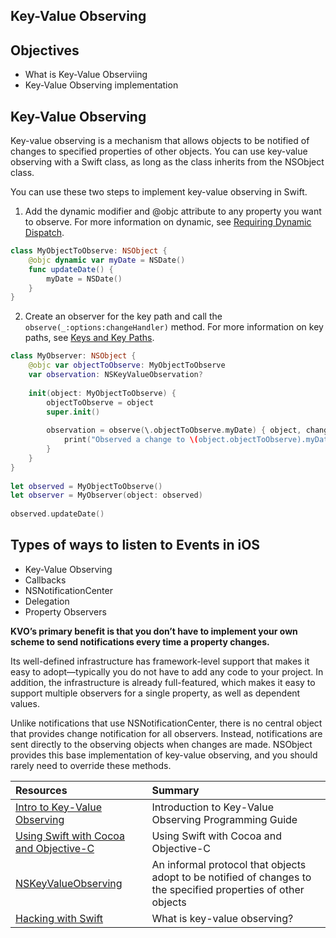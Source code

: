 ## Key-Value Observing

## Objectives 
* What is Key-Value Observiing 
* Key-Value Observing implementation 

## Key-Value Observing 
Key-value observing is a mechanism that allows objects to be notified of changes to specified properties of other objects. You can use key-value observing with a Swift class, as long as the class inherits from the NSObject class. 

You can use these two steps to implement key-value observing in Swift.
1. Add the dynamic modifier and @objc attribute to any property you want to observe. For more information on dynamic, see [Requiring Dynamic Dispatch](https://developer.apple.com/library/content/documentation/Swift/Conceptual/BuildingCocoaApps/InteractingWithObjective-CAPIs.html#//apple_ref/doc/uid/TP40014216-CH4-ID57).  
> 
```swift 
class MyObjectToObserve: NSObject {
    @objc dynamic var myDate = NSDate()
    func updateDate() {
        myDate = NSDate()
    }
}
```
2. Create an observer for the key path and call the ```observe(_:options:changeHandler)``` method. For more information on key paths, see [Keys and Key Paths](https://developer.apple.com/library/content/documentation/Swift/Conceptual/BuildingCocoaApps/InteractingWithObjective-CAPIs.html#//apple_ref/doc/uid/TP40014216-CH4-ID205).  
>
```swift 
class MyObserver: NSObject {
    @objc var objectToObserve: MyObjectToObserve
    var observation: NSKeyValueObservation?
    
    init(object: MyObjectToObserve) {
        objectToObserve = object
        super.init()
        
        observation = observe(\.objectToObserve.myDate) { object, change in
            print("Observed a change to \(object.objectToObserve).myDate, updated to: \(object.objectToObserve.myDate)")
        }
    }
}
 
let observed = MyObjectToObserve()
let observer = MyObserver(object: observed)
 
observed.updateDate()
```

## Types of ways to listen to Events in iOS 
* Key-Value Observing
* Callbacks
* NSNotificationCenter
* Delegation 
* Property Observers 
  
**KVO’s primary benefit is that you don’t have to implement your own scheme to send notifications every time a property changes.** 

Its well-defined infrastructure has framework-level support that makes it easy to adopt—typically you do not have to add any code to your project. In addition, the infrastructure is already full-featured, which makes it easy to support multiple observers for a single property, as well as dependent values.

Unlike notifications that use NSNotificationCenter, there is no central object that provides change notification for all observers. Instead, notifications are sent directly to the observing objects when changes are made. NSObject provides this base implementation of key-value observing, and you should rarely need to override these methods.

|Resources|Summary|
|:-----|:-----|
|[Intro to Key-Value Observing](https://developer.apple.com/library/content/documentation/Cocoa/Conceptual/KeyValueObserving/KeyValueObserving.html)|Introduction to Key-Value Observing Programming Guide|
|[Using Swift with Cocoa and Objective-C](https://developer.apple.com/library/content/documentation/Swift/Conceptual/BuildingCocoaApps/AdoptingCocoaDesignPatterns.html)|Using Swift with Cocoa and Objective-C|
|[NSKeyValueObserving](https://developer.apple.com/documentation/foundation/notifications/nskeyvalueobserving)|An informal protocol that objects adopt to be notified of changes to the specified properties of other objects|
|[Hacking with Swift](https://www.hackingwithswift.com/example-code/language/what-is-key-value-observing)|What is key-value observing?|
